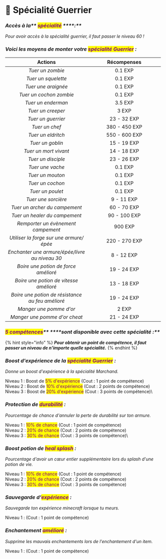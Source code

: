 # 🏹 Spécialité Guerrier

### _**Accès à la**** **<mark style="color:purple;">**spécialité**</mark>** ****:**_

_Pour avoir accès à la spécialité guerrier, il faut passer le niveau 60 !_

### _**Voici les moyens de monter votre **<mark style="color:purple;">**spécialité Guerrier**</mark>** :**_&#x20;

<table><thead><tr><th width="416" align="center">Actions</th><th width="333" align="center">Récompenses</th></tr></thead><tbody><tr><td align="center"><em>Tuer un zombie</em></td><td align="center">0.1 EXP</td></tr><tr><td align="center"><em>Tuer un squelette</em></td><td align="center">0.1 EXP</td></tr><tr><td align="center"><em>Tuer une araignée</em></td><td align="center">0.1 EXP</td></tr><tr><td align="center"><em>Tuer un cochon zombie</em></td><td align="center">0.1 EXP</td></tr><tr><td align="center"><em>Tuer un enderman</em></td><td align="center">3.5 EXP</td></tr><tr><td align="center"><em>Tuer un creeper</em></td><td align="center">3 EXP</td></tr><tr><td align="center"><em>Tuer un guerrier</em></td><td align="center">23 - 32 EXP </td></tr><tr><td align="center"><em>Tuer un chef</em></td><td align="center">380 - 450 EXP</td></tr><tr><td align="center"><em>Tuer un eldritch</em></td><td align="center">550 - 600 EXP</td></tr><tr><td align="center"><em>Tuer un goblin</em></td><td align="center">15 - 19 EXP</td></tr><tr><td align="center"><em>Tuer un mort vivant</em></td><td align="center">14 - 18 EXP</td></tr><tr><td align="center"><em>Tuer un disciple</em></td><td align="center">23 - 26 EXP</td></tr><tr><td align="center"><em>Tuer une vache</em></td><td align="center">0.1 EXP</td></tr><tr><td align="center"><em>Tuer un mouton</em></td><td align="center">0.1 EXP</td></tr><tr><td align="center"><em>Tuer un cochon</em></td><td align="center">0.1 EXP</td></tr><tr><td align="center"><em>Tuer un poulet</em></td><td align="center">0.1 EXP</td></tr><tr><td align="center"><em>Tuer une sorcière</em> </td><td align="center">9 - 11 EXP</td></tr><tr><td align="center"><em>Tuer un archer du campement</em></td><td align="center">60 - 70 EXP</td></tr><tr><td align="center"><em>Tuer un healer du campement</em></td><td align="center">90 - 100 EXP</td></tr><tr><td align="center"><em>Remporter un évènement campement</em></td><td align="center">900 EXP</td></tr><tr><td align="center"><em>Utiliser la forge sur une armure/épée</em></td><td align="center">220 - 270 EXP</td></tr><tr><td align="center"><em>Enchanter une armure/épée/livre au niveau 30</em></td><td align="center">8 - 12 EXP</td></tr><tr><td align="center"><em>Boire une potion de force amélioré</em></td><td align="center">19 - 24 EXP</td></tr><tr><td align="center"><em>Boire une potion de vitesse amélioré</em></td><td align="center">13 - 18 EXP</td></tr><tr><td align="center"><em>Boire une potion de résistance au feu amélioré</em></td><td align="center">19 - 24 EXP</td></tr><tr><td align="center"><em>Manger une pomme d'or</em></td><td align="center">2 EXP</td></tr><tr><td align="center"><em>Manger une pomme d'or cheat</em></td><td align="center">21 - 24 EXP</td></tr></tbody></table>

### _<mark style="color:purple;">**5 compétences**</mark>** ****sont disponible avec cette spécialité :**_

{% hint style="info" %}
_**Pour obtenir un point de compétence, il faut passer un niveau de n'importe quelle spécialité.**_&#x20;
{% endhint %}

### _Boost d'expérience de la <mark style="color:purple;">spécialité Guerrier</mark> :_

_Donne un boost d'expérience à la spécialité Marchand._

Niveau 1 : Boost de <mark style="color:purple;">5% d'expérience</mark> (Cout : 1 point de compétence) \
Niveau 2 : Boost de <mark style="color:purple;">10% d'expérience</mark> (Cout : 2 points de compétence) \
Niveau 3 : Boost de <mark style="color:purple;">20% d'expérience</mark> (Cout : 3 points de compétence)\


### _Protection de <mark style="color:purple;">durabilité</mark> :_&#x20;

_Pourcentage de chance d'annuler la perte de durabilité sur ton armure._

Niveau 1 : <mark style="color:purple;">10% de chance</mark> (Cout : 1 point de compétence) \
Niveau 2 : <mark style="color:purple;">20% de chance</mark> (Cout : 2 points de compétence) \
Niveau 3 : <mark style="color:purple;">30% de chance</mark> (Cout : 3 points de compétence)\


### _Boost potion de <mark style="color:purple;">heal splash</mark> :_&#x20;

_Pourcentage d'avoir un cœur entier supplémentaire lors du splash d'une potion de vie._

Niveau 1 : <mark style="color:purple;">10% de chance</mark> (Cout : 1 point de compétence) \
Niveau 2 : <mark style="color:purple;">20% de chance</mark> (Cout : 2 points de compétence) \
Niveau 3 : <mark style="color:purple;">30% de chance</mark> (Cout : 3 points de compétence)

### _Sauvegarde d'<mark style="color:purple;">expérience</mark> :_&#x20;

_Sauvegarde ton expérience minecraft lorsque tu meurs._

Niveau 1 : (Cout : 1 point de compétence)

### _Enchantement <mark style="color:purple;">amélioré</mark> :_&#x20;

_Supprime les mauvais enchantements lors de l'enchantement d'un item._

Niveau 1 : (Cout : 1 point de compétence)

